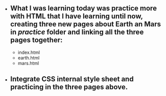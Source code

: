 - ## What I was learning today was practice more with HTML that I have learning until now, creating three new pages about Earth an Mars in _practice_ folder and linking all the three pages together:

  - index.html
  - earth.html
  - mars.html

- ## Integrate CSS internal style sheet and practicing in the three pages above.
